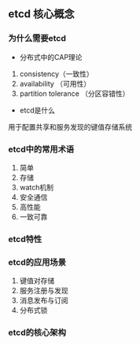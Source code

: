 ## etcd 核心概念

### 为什么需要etcd

- 分布式中的CAP理论

1. consistency（一致性）
2. availability （可用性）
3. partition tolerance （分区容错性）

- etcd是什么

用于配置共享和服务发现的键值存储系统

### etcd中的常用术语

1. 简单
2. 存储
3. watch机制
4. 安全通信
5. 高性能
6. 一致可靠

### etcd特性

### etcd的应用场景

1. 键值对存储
2. 服务注册与发现
3. 消息发布与订阅
4. 分布式锁

### etcd的核心架构
